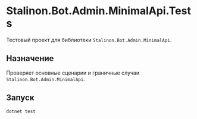 # Stalinon.Bot.Admin.MinimalApi.Tests

Тестовый проект для библиотеки `Stalinon.Bot.Admin.MinimalApi`.

## Назначение
Проверяет основные сценарии и граничные случаи `Stalinon.Bot.Admin.MinimalApi`.

## Запуск
```bash
dotnet test
```
